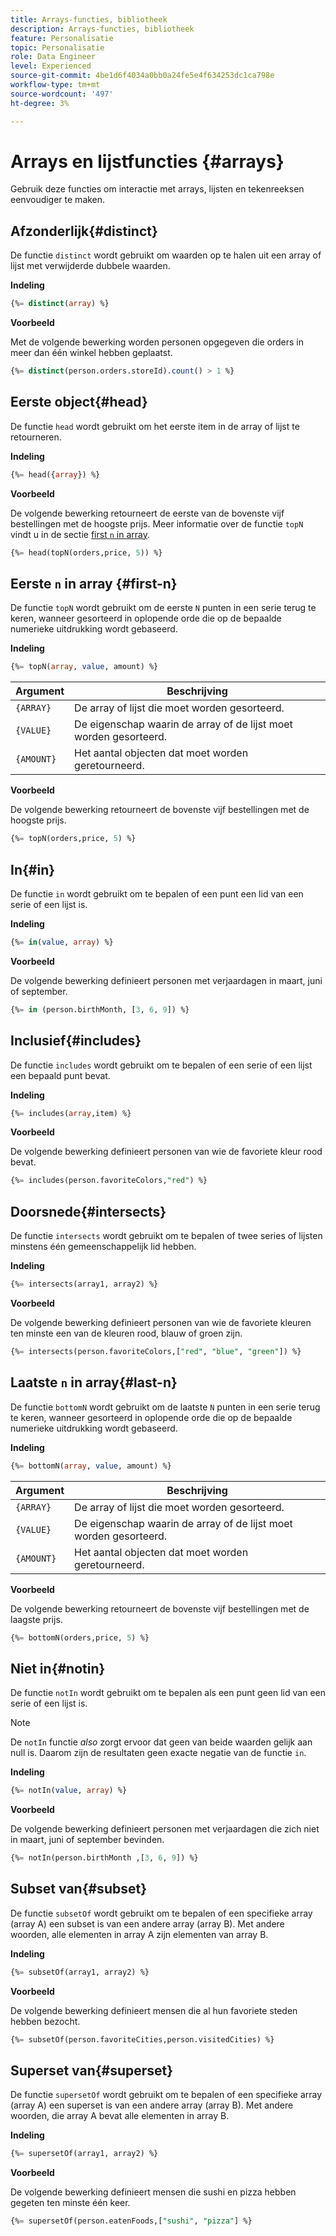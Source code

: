 ```yaml
---
title: Arrays-functies, bibliotheek
description: Arrays-functies, bibliotheek
feature: Personalisatie
topic: Personalisatie
role: Data Engineer
level: Experienced
source-git-commit: 4be1d6f4034a0bb0a24fe5e4f634253dc1ca798e
workflow-type: tm+mt
source-wordcount: '497'
ht-degree: 3%

---
```


# Arrays en lijstfuncties {#arrays}

Gebruik deze functies om interactie met arrays, lijsten en tekenreeksen eenvoudiger te maken.

## Afzonderlijk{#distinct}

De functie `distinct` wordt gebruikt om waarden op te halen uit een array of lijst met verwijderde dubbele waarden.

**Indeling**

```sql
{%= distinct(array) %}
```

**Voorbeeld**

Met de volgende bewerking worden personen opgegeven die orders in meer dan één winkel hebben geplaatst.

```sql
{%= distinct(person.orders.storeId).count() > 1 %}
```

## Eerste object{#head}

De functie `head` wordt gebruikt om het eerste item in de array of lijst te retourneren.

**Indeling**

```sql
{%= head({array}) %}
```

**Voorbeeld**

De volgende bewerking retourneert de eerste van de bovenste vijf bestellingen met de hoogste prijs. Meer informatie over de functie `topN` vindt u in de sectie [first `n` in array](#first-n).

```sql
{%= head(topN(orders,price, 5)) %}
```

## Eerste `n` in array {#first-n}

De functie `topN` wordt gebruikt om de eerste `N` punten in een serie terug te keren, wanneer gesorteerd in oplopende orde die op de bepaalde numerieke uitdrukking wordt gebaseerd.

**Indeling**

```sql
{%= topN(array, value, amount) %}
```

| Argument | Beschrijving |
| --------- | ----------- |
| `{ARRAY}` | De array of lijst die moet worden gesorteerd. |
| `{VALUE}` | De eigenschap waarin de array of de lijst moet worden gesorteerd. |
| `{AMOUNT}` | Het aantal objecten dat moet worden geretourneerd. |

**Voorbeeld**

De volgende bewerking retourneert de bovenste vijf bestellingen met de hoogste prijs.

```sql
{%= topN(orders,price, 5) %}
```

## In{#in}

De functie `in` wordt gebruikt om te bepalen of een punt een lid van een serie of een lijst is.

**Indeling**

```sql
{%= in(value, array) %}
```

**Voorbeeld**

De volgende bewerking definieert personen met verjaardagen in maart, juni of september.

```sql
{%= in (person.birthMonth, [3, 6, 9]) %}
```

## Inclusief{#includes}

De functie `includes` wordt gebruikt om te bepalen of een serie of een lijst een bepaald punt bevat.

**Indeling**

```sql
{%= includes(array,item) %}
```

**Voorbeeld**

De volgende bewerking definieert personen van wie de favoriete kleur rood bevat.

```sql
{%= includes(person.favoriteColors,"red") %}
```

## Doorsnede{#intersects}

De functie `intersects` wordt gebruikt om te bepalen of twee series of lijsten minstens één gemeenschappelijk lid hebben.

**Indeling**

```sql
{%= intersects(array1, array2) %}
```

**Voorbeeld**

De volgende bewerking definieert personen van wie de favoriete kleuren ten minste een van de kleuren rood, blauw of groen zijn.

```sql
{%= intersects(person.favoriteColors,["red", "blue", "green"]) %}
```


<!-- ## Intersection{#intersection}

The `intersection` function is used to determine the common members of two arrays or lists.

**Format**

```sql
intersection({ARRAY},{ARRAY})
```

**Example**

The following operation defines if person 1 and person 2 both have favorite colors of red, blue, and green.

```sql
intersection(person1.favoriteColors,person2.favoriteColors) = ["red", "blue", "green"]
```
-->

## Laatste `n` in array{#last-n}

De functie `bottomN` wordt gebruikt om de laatste `N` punten in een serie terug te keren, wanneer gesorteerd in oplopende orde die op de bepaalde numerieke uitdrukking wordt gebaseerd.

**Indeling**

```sql
{%= bottomN(array, value, amount) %}
```

| Argument | Beschrijving |
| --------- | ----------- | 
| `{ARRAY}` | De array of lijst die moet worden gesorteerd. |
| `{VALUE}` | De eigenschap waarin de array of de lijst moet worden gesorteerd. |
| `{AMOUNT}` | Het aantal objecten dat moet worden geretourneerd. |

**Voorbeeld**

De volgende bewerking retourneert de bovenste vijf bestellingen met de laagste prijs.

```sql
{%= bottomN(orders,price, 5) %}
```


## Niet in{#notin}

De functie `notIn` wordt gebruikt om te bepalen als een punt geen lid van een serie of een lijst is.

>[!NOTE]
>
>De `notIn` functie *also* zorgt ervoor dat geen van beide waarden gelijk aan null is. Daarom zijn de resultaten geen exacte negatie van de functie `in`.

**Indeling**

```sql
{%= notIn(value, array) %}
```

**Voorbeeld**

De volgende bewerking definieert personen met verjaardagen die zich niet in maart, juni of september bevinden.

```sql
{%= notIn(person.birthMonth ,[3, 6, 9]) %}
```


## Subset van{#subset}

De functie `subsetOf` wordt gebruikt om te bepalen of een specifieke array (array A) een subset is van een andere array (array B). Met andere woorden, alle elementen in array A zijn elementen van array B.

**Indeling**

```sql
{%= subsetOf(array1, array2) %}
```

**Voorbeeld**

De volgende bewerking definieert mensen die al hun favoriete steden hebben bezocht.

```sql
{%= subsetOf(person.favoriteCities,person.visitedCities) %}
```

## Superset van{#superset}

De functie `supersetOf` wordt gebruikt om te bepalen of een specifieke array (array A) een superset is van een andere array (array B). Met andere woorden, die array A bevat alle elementen in array B.

**Indeling**

```sql
{%= supersetOf(array1, array2) %}
```

**Voorbeeld**

De volgende bewerking definieert mensen die sushi en pizza hebben gegeten ten minste één keer.

```sql
{%= supersetOf(person.eatenFoods,["sushi", "pizza"] %}
```







